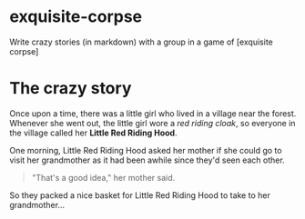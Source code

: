 # exquisite-corpse
Write crazy stories (in markdown) with a group in a game of [exquisite corpse]

# The crazy story

Once upon a time, there was a little girl who lived in a village near the forest.  Whenever she went out, the little girl wore a *red riding cloak*, so everyone in the village called her **Little Red Riding Hood**.

One morning, Little Red Riding Hood asked her mother if she could go to visit her grandmother as it had been awhile since they'd seen each other.

> "That's a good idea," her mother said.  

So they packed a nice basket for Little Red Riding Hood to take to her grandmother...